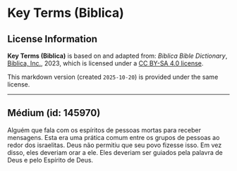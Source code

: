 # Key Terms (Biblica)

## License Information

**Key Terms (Biblica)** is based on and adapted from: _Biblica Bible Dictionary_, [Biblica, Inc.](https://www.biblica.com/), 2023, which is licensed under a [CC BY-SA 4.0 license](https://creativecommons.org/licenses/by-sa/4.0/legalcode.en).

This markdown version (created `2025-10-20`) is provided under the same license.



--------------------------------

## Médium (id: 145970)

Alguém que fala com os espíritos de pessoas mortas para receber mensagens. Esta era uma prática comum entre os grupos de pessoas ao redor dos israelitas. Deus não permitiu que seu povo fizesse isso. Em vez disso, eles deveriam orar a ele. Eles deveriam ser guiados pela palavra de Deus e pelo Espírito de Deus.


